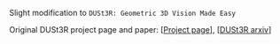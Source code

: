 
Slight modification to `DUSt3R: Geometric 3D Vision Made Easy`  


Original DUSt3R project page and paper:
[[Project page](https://dust3r.europe.naverlabs.com/)], [[DUSt3R arxiv](https://arxiv.org/abs/2312.14132)]  


